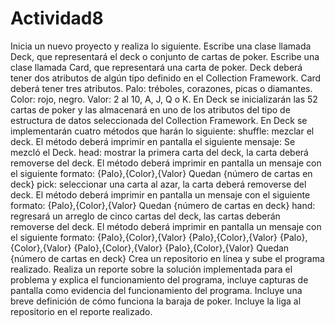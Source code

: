 # Actividad8
Inicia un nuevo proyecto y realiza lo siguiente.  Escribe una clase llamada Deck, que representará el deck o conjunto de cartas de poker. Escribe una clase llamada Card, que representará una carta de poker. Deck deberá tener dos atributos de algún tipo definido en el Collection Framework. Card deberá tener tres atributos. Palo: tréboles, corazones, picas o diamantes. Color: rojo, negro. Valor: 2 al 10, A, J, Q o K. En Deck se inicializarán las 52 cartas de poker y las almacenará en uno de los atributos del tipo de estructura de datos seleccionada del Collection Framework. En Deck se implementarán cuatro métodos que harán lo siguiente: shuffle: mezclar el deck. El método deberá imprimir en pantalla el siguiente mensaje: Se mezcló el Deck.  head: mostrar la primera carta del deck, la carta deberá removerse del deck. El método deberá imprimir en pantalla un mensaje con el siguiente formato: {Palo},{Color},{Valor} Quedan {número de cartas en deck}  pick: seleccionar una carta al azar, la carta deberá removerse del deck. El método deberá imprimir en pantalla un mensaje con el siguiente formato: {Palo},{Color},{Valor} Quedan {número de cartas en deck}  hand: regresará un arreglo de cinco cartas del deck, las cartas deberán removerse del deck. El método deberá imprimir en pantalla un mensaje con el siguiente formato: {Palo},{Color},{Valor} {Palo},{Color},{Valor} {Palo},{Color},{Valor} {Palo},{Color},{Valor} {Palo},{Color},{Valor} Quedan {número de cartas en deck}  Crea un repositorio en línea y sube el programa realizado. Realiza un reporte sobre la solución implementada para el problema y explica el funcionamiento del programa, incluye capturas de pantalla como evidencia del funcionamiento del programa. Incluye una breve definición de cómo funciona la baraja de poker. Incluye la liga al repositorio en el reporte realizado.
